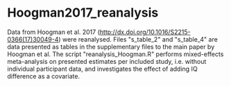 # Hoogman2017_reanalysis
Data from Hoogman et al. 2017 (http://dx.doi.org/10.1016/S2215-0366(17)30049-4) were reanalysed. Files "s_table_2" and "s_table_4" are data presented as tables in the supplementary files to the main paper by Hoogman et al. The script "reanalysis_Hoogman.R" performs mixed-effects meta-analysis on presented estimates per included study, i.e. without individual participant data, and investigates the effect of adding IQ difference as a covariate.

